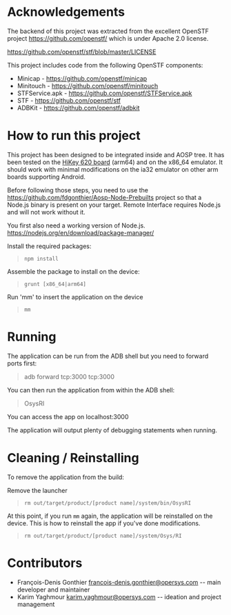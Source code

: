 # Acknowledgements

The backend of this project was extracted from the excellent OpenSTF project https://github.com/openstf/ which is under Apache 2.0 license.

https://github.com/openstf/stf/blob/master/LICENSE

This project includes code from the following OpenSTF components:

* Minicap - https://github.com/openstf/minicap
* Minitouch - https://github.com/openstf/minitouch
* STFService.apk - https://github.com/openstf/STFService.apk
* STF - https://github.com/openstf/stf
* ADBKit - https://github.com/openstf/adbkit

# How to run this project

This project has been designed to be integrated inside and AOSP tree. It has been tested on the [HiKey 620 board](https://source.android.com/setup/devices) (arm64) and on the x86_64 emulator. It should work with minimal modifications on the ia32 emulator on other arm boards supporting Android.

Before following those steps, you need to use the https://github.com/fdgonthier/Aosp-Node-Prebuilts project so that a Node.js binary is present on your target. Remote Interface requires Node.js and will not work without it.

You first also need a working version of Node.js. https://nodejs.org/en/download/package-manager/

Install the required packages:

> `npm install`

Assemble the package to install on the device:

> `grunt [x86_64|arm64]`

Run 'mm' to insert the application on the device

> `mm`

# Running

The application can be run from the ADB shell but you need to forward ports first:

> adb forward tcp:3000 tcp:3000

You can then run the application from within the ADB shell:

> OsysRI

You can access the app on localhost:3000

The application will output plenty of debugging statements when running.

# Cleaning / Reinstalling

To remove the application from the build:

Remove the launcher

> `rm out/target/product/[product name]/system/bin/OsysRI`

At this point, if you run `mm` again, the application will be reinstalled on the device. This is how to reinstall the app if you've done modifications.

> `rm out/target/product/[product name]/system/Osys/RI`

# Contributors
* François-Denis Gonthier francois-denis.gonthier@opersys.com -- main developer and maintainer
* Karim Yaghmour karim.yaghmour@opersys.com -- ideation and project management
